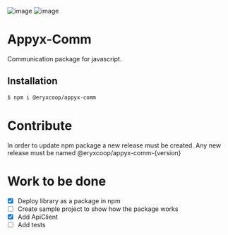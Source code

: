 ![image](https://img.shields.io/badge/JavaScript-323330?style=for-the-badge&logo=javascript&logoColor=F7DF1E)
![image](https://img.shields.io/badge/npm-CB3837?style=for-the-badge&logo=npm&logoColor=white)


# Appyx-Comm

Communication package for javascript.

## Installation

```bash
$ npm i @eryxcoop/appyx-comm
```

# Contribute

In order to update npm package a new release must be created. Any new release must be named @eryxcoop/appyx-comm-{version}


# Work to be done

- [x] Deploy library as a package in npm
- [ ] Create sample project to show how the package works
- [x] Add ApiClient
- [ ] Add tests
